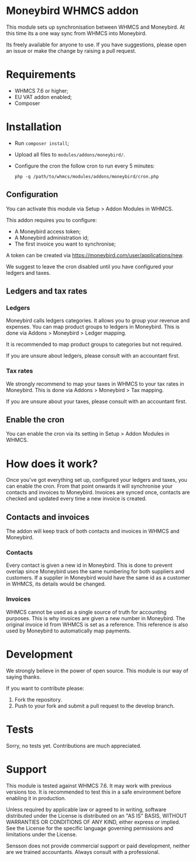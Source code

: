 # Moneybird WHMCS addon

This module sets up synchronisation between WHMCS and Moneybird. At this time
its a one way sync from WHMCS into Moneybird.

Its freely available for anyone to use. If you have suggestions, please open an
issue or make the change by raising a pull request.

# Requirements

* WHMCS 7.6 or higher;
* EU VAT addon enabled;
* Composer

# Installation

* Run `composer install`;
* Upload all files to `modules/addons/moneybird/`.
* Configure the cron the follow cron to run every 5 minutes:

  `php -q /path/to/whmcs/modules/addons/moneybird/cron.php`

## Configuration

You can activate this module via Setup > Addon Modules in WHMCS.

This addon requires you to configure:

* A Moneybird access token;
* A Moneybird administration id;
* The first invoice you want to synchronise;

A token can be created via https://moneybird.com/user/applications/new.

We suggest to leave the cron disabled until you have configured your ledgers
and taxes.

## Ledgers and tax rates

### Ledgers

Moneybird calls ledgers categories. It allows you to group your revenue and
expenses. You can map product groups to ledgers in Moneybird. This is done
via Addons > Moneybird > Ledger mapping.

It is recommended to map product groups to categories but not required.

If you are unsure about ledgers, please consult with an accountant first.

### Tax rates

We strongly recommend to map your taxes in WHMCS to your tax rates in
Moneybird. This is done via Addons > Moneybird > Tax mapping.

If you are unsure about your taxes, please consult with an accountant first.

## Enable the cron

You can enable the cron via its setting in Setup > Addon Modules in WHMCS.

# How does it work?

Once you've got everything set up, configured your ledgers and taxes, you can
enable the cron. From that point onwards it will synchronise your contacts
and invoices to Moneybird. Invoices are synced once, contacts are checked
and updated every time a new invoice is created.

## Contacts and invoices

The addon will keep track of both contacts and invoices in WHMCS and Moneybird.

### Contacts

Every contact is given a new id in Moneybird. This is done to prevent overlap
since Moneybird uses the same numbering for both suppliers and customers. If
a supplier in Moneybird would have the same id as a customer in WHMCS, its
details would be changed.

### Invoices

WHMCS cannot be used as a single source of truth for accounting purposes. This
is why invoices are given a new number in Moneybird. The original invoice id
from WHMCS is set as a reference. This reference is also used by Moneybird
to automatically map payments.

# Development

We strongly believe in the power of open source. This module is our way of
saying thanks.

If you want to contribute please:

1. Fork the repository.
2. Push to your fork and submit a pull request to the develop branch.

# Tests

Sorry, no tests yet. Contributions are much appreciated.

# Support

This module is tested against WHMCS 7.6. It may work with previous versions
too. It is recommended to test this in a safe environment before enabling
it in production.

Unless required by applicable law or agreed to in writing, software
distributed under the License is distributed on an "AS IS" BASIS,
WITHOUT WARRANTIES OR CONDITIONS OF ANY KIND, either express or implied.
See the License for the specific language governing permissions and
limitations under the License.

Sensson does not provide commercial support or paid development, neither are
we trained accountants. Always consult with a professional.
